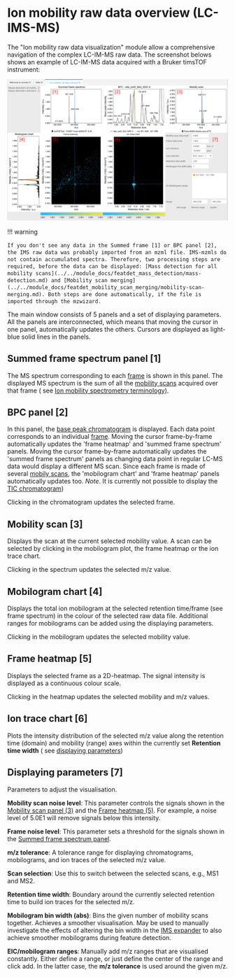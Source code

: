 # Ion mobility raw data overview (LC-IMS-MS)

The "Ion mobility raw data visualization" module allow a comprehensive navigation of the complex
LC-IM-MS raw data. The screenshot belows shows an example of LC-IM-MS data acquired with a Bruker
timsTOF instrument:

![im-data-overview](im-data-overview.png)

!!! warning

    If you don't see any data in the Summed frame [1] or BPC panel [2], the IMS raw data was probably imported from an mzml file. IMS-mzmls do not contain accumulated spectra. Therefore, two processing steps are required, before the data can be displayed: [Mass detection for all mobility scans](../../module_docs/featdet_mass_detection/mass-detection.md) and [Mobility scan merging](../../module_docs/featdet_mobility_scan_merging/mobility-scan-merging.md). Both steps are done automatically, if the file is imported through the mzwizard. 

The main window consists of 5 panels and a set of displaying parameters. All the panels are
interconnected, which means that moving the cursor in one panel, automatically updates the others.
Cursors are displayed as light-blue solid lines in the panels.

## Summed frame spectrum panel [1]

The MS spectrum corresponding to
each [frame](../../terminology/ion-mobility-terminology.md#accumulations-mobility-scans-and-frames)
is shown in this panel. The displayed MS spectrum is the sum of all
the [mobility scans](../../terminology/ion-mobility-terminology.md#accumulations-mobility-scans-and-frames)
acquired over that frame (
see [Ion mobility spectrometry terminology](../../terminology/ion-mobility-terminology.md)).

## BPC panel [2]

In this panel,
the [base peak chromatogram](../../terminology/general-terminology.md#base-peak-chromatogram) is
displayed.
Each data point corresponds to an
individual [frame](../../terminology/ion-mobility-terminology.md#accumulations-mobility-scans-and-frames).
Moving the cursor frame-by-frame automatically updates the 'frame heatmap' and 'summed frame
spectrum' panels.
Moving the cursor frame-by-frame automatically updates the 'summed frame spectrum' panels as
changing data point in regular LC-MS data would display a different MS scan.
Since each frame is made of
several [mobily scans](../../terminology/ion-mobility-terminology.md#accumulations-mobility-scans-and-frames),
the 'mobilogram chart' and 'frame heatmap' panels automatically updates too.
_Note_. It is currently not possible to display
the [TIC chromatogram](../../terminology/general-terminology.md#total-ion-current-chromatogram))

Clicking in the chromatogram updates the selected frame.

## Mobility scan [3]

Displays the scan at the current selected mobility value. A scan can be selected by clicking in the
mobilogram plot, the frame heatmap or the ion trace chart.

Clicking in the spectrum updates the selected m/z value.

## Mobilogram chart [4]

Displays the total ion mobilogram at the selected retention time/frame (see frame spectrum) in the
colour of the selected raw data file.
Additional ranges for mobilograms can be added using the displaying parameters.

Clicking in the mobilogram updates the selected mobility value.

## Frame heatmap [5]

Displays the selected frame as a 2D-heatmap. The signal intensity is displayed as a continuous
colour scale.

Clicking in the heatmap updates the selected mobility and m/z values.

## Ion trace chart [6]

Plots the intensity distribution of the selected m/z value along the retention time (domain) and
mobility (range) axes within the currently set **Retention time width** (
see [displaying parameters](#displaying-parameters-7))

## Displaying parameters [7]

Parameters to adjust the visualisation.

**Mobility scan noise level**: This parameter controls the signals shown in
the [Mobility scan panel (3)](#mobility-scan-3) and the [Frame heatmap (5)](#frame-heatmap-5). For
example, a noise level of 5.0E1 will remove signals below this intensity.

**Frame noise level**: This parameter sets a threshold for the signals shown in the [Summed frame
spectrum panel](#summed-frame-spectrum-panel-1).

**m/z tolerance**: A tolerance range for displaying chromatograms, mobilograms, and ion traces of
the selected m/z value.

**Scan selection**: Use this to switch between the selected scans, e.g., MS1 and MS2.

**Retention time width**:
Boundary around the currently selected retention time to build ion traces for the selected m/z.

**Mobilogram bin width (abs)**:
Bins the given number of mobility scans together. Achieves a smoother visualisation.
May be used to manually investigate the effects of altering the bin width in
the 
[IMS expander](../../module_docs/lc-ims-ms_featdet/featdet_ims_expander/ims-expander.md#override-default-mobility-bin-width-scans)
to also achieve smoother mobilograms during feature detection.

**EIC/mobilogram ranges**:
Manually add m/z ranges that are visualised constantly. Either define a range, or just define the
center of the range and click add. In the latter case, the **m/z tolerance** is used around the
given
m/z.

